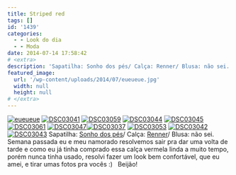 ```yaml
---
title: Striped red
tags: []
id: '1439'
categories:
  - - Look do dia
  - - Moda
date: 2014-07-14 17:58:42
# <extra>
description: 'Sapatilha: Sonho dos pés/ Calça: Renner/ Blusa: não sei. &nbsp; Semana passada eu e meu namorado resolvemos sair pra dar uma volta de tarde e como eu já tinha comprado essa calça vermela linda a muito tempo, porém nunca tinha usado, resolvi fazer um look bem confortável, que eu amei, e tirar umas fotos pra vocês 🙂 &nbsp; Beijão!'
featured_image: 
  url: '/wp-content/uploads/2014/07/eueueue.jpg'
  width: null
  height: null
# </extra>
---
```


[![eueueue](/wp-content/uploads/2014/07/eueueue.jpg)](/wp-content/uploads/2014/07/eueueue.jpg) [![DSC03041](/wp-content/uploads/2014/07/dsc03041.jpg)](/wp-content/uploads/2014/07/dsc03041.jpg) [![DSC03059](/wp-content/uploads/2014/07/dsc03059.jpg)](/wp-content/uploads/2014/07/dsc03059.jpg) [![DSC03044](/wp-content/uploads/2014/07/dsc03044.jpg)](/wp-content/uploads/2014/07/dsc03044.jpg) [![DSC03045](/wp-content/uploads/2014/07/dsc03045.jpg)](/wp-content/uploads/2014/07/dsc03045.jpg)[![DSC03061](/wp-content/uploads/2014/07/dsc03061.jpg)](/wp-content/uploads/2014/07/dsc03061.jpg) [![DSC03047](/wp-content/uploads/2014/07/dsc03047.jpg)](/wp-content/uploads/2014/07/dsc03047.jpg)[![DSC03037](/wp-content/uploads/2014/07/dsc03037.jpg)](/wp-content/uploads/2014/07/dsc03037.jpg) [![DSC03053](/wp-content/uploads/2014/07/dsc03053.jpg)](/wp-content/uploads/2014/07/dsc03053.jpg) [![DSC03042](/wp-content/uploads/2014/07/dsc03042.jpg)](/wp-content/uploads/2014/07/dsc03042.jpg) [![DSC03043](/wp-content/uploads/2014/07/dsc03043.jpg)](/wp-content/uploads/2014/07/dsc03043.jpg) Sapatilha: [Sonho dos pés](http://sonhodospes.com.br/ "Sonho dos pés")/ Calça: [Renner](http://www.lojasrenner.com.br/?gclid=CPWQscyAxr8CFXMR7AodNAEAEA "Renner")/ Blusa: não sei.   Semana passada eu e meu namorado resolvemos sair pra dar uma volta de tarde e como eu já tinha comprado essa calça vermela linda a muito tempo, porém nunca tinha usado, resolvi fazer um look bem confortável, que eu amei, e tirar umas fotos pra vocês :)   Beijão!
